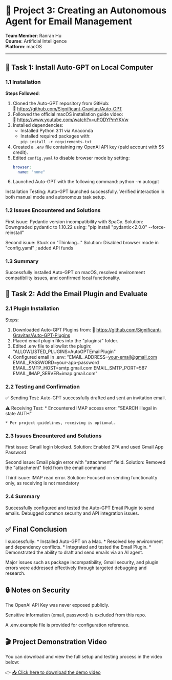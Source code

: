 # 🧠 Project 3: Creating an Autonomous Agent for Email Management

**Team Member**: Ranran Hu  
**Course**: Artificial Intelligence  
**Platform**: macOS  

---

## 📌 Task 1: Install Auto-GPT on Local Computer

### 1.1 Installation

**Steps Followed**:

1. Cloned the Auto-GPT repository from GitHub:  
   🔗 https://github.com/Significant-Gravitas/Auto-GPT
2. Followed the official macOS installation guide video:  
   🎥 https://www.youtube.com/watch?v=uPODYPmYKVw
3. Installed dependencies:
   - Installed Python 3.11 via Anaconda
   - Installed required packages with:  
     `pip install -r requirements.txt`
4. Created a `.env` file containing my OpenAI API key (paid account with $5 credit).
5. Edited `config.yaml` to disable browser mode by setting:
   ```yaml
   browser:
     name: "none"
6. Launched Auto-GPT with the following command:
     python -m autogpt

 Installation Testing:
     Auto-GPT launched successfully.
     Verified interaction in both manual mode and autonomous task setup.


### 1.2 Issues Encountered and Solutions

 First isuue: Pydantic version incompatibility with SpaCy.
 Solution:  Downgraded pydantic to 1.10.22 using: "pip install "pydantic<2.0.0" --force-reinstall"

 Second isuue:  Stuck on "Thinking..."
 Solution:  Disabled browser mode in "config.yaml" ; added API funds


### 1.3 Summary

 Successfully installed Auto-GPT on macOS, resolved environment compatibility issues, and confirmed local functionality. 

## 📌 Task 2: Add the Email Plugin and Evaluate
### 2.1  Plugin Installation
Steps:
1. Downloaded Auto-GPT Plugins from:
    🔗 https://github.com/Significant-Gravitas/Auto-GPT-Plugins
2. Placed email plugin files into the "plugins/" folder.
3. Edited .env file to allowlist the plugin:
     "ALLOWLISTED_PLUGINS=AutoGPTEmailPlugin"
4. Configured email in .env:
     "EMAIL_ADDRESS=your-email@gmail.com
      EMAIL_PASSWORD=your-app-password
      EMAIL_SMTP_HOST=smtp.gmail.com
      EMAIL_SMTP_PORT=587
      EMAIL_IMAP_SERVER=imap.gmail.com"

### 2.2 Testing and Confirmation
✅ Sending Test:
     Auto-GPT successfully drafted and sent an invitation email.

⚠️ Receiving Test:
     * Encountered IMAP access error:
     "SEARCH illegal in state AUTH"
    
    * Per project guidelines, receiving is optional.

### 2.3 Issues Encountered and Solutions
First issue: Gmail login blocked.
Solution: Enabled 2FA and used Gmail App Password

Second issue: Email plugin error with "attachment" field.
Solution: Removed the "attachment" field from the email command

Third isuue:  IMAP read error.
Solution: Focused on sending functionality only, as receiving is not mandatory


### 2.4 Summary
Successfully configured and tested the Auto-GPT Email Plugin to send emails. Debugged common security and API integration issues.


## ✅ Final Conclusion

I successfully:
     * Installed Auto-GPT on a Mac.
     * Resolved key environment and dependency conflicts.
     * Integrated and tested the Email Plugin.
     * Demonstrated the ability to draft and send emails via an AI agent.

Major issues such as package incompatibility, Gmail security, and plugin errors were addressed effectively through targeted debugging and research.


## 🔒 Notes on Security
The OpenAI API Key was never exposed publicly.

Sensitive information (email, password) is excluded from this repo.

A .env.example file is provided for configuration reference.

## 🎬 Project Demonstration Video

You can download and view the full setup and testing process in the video below:

👉 [📥 Click here to download the demo video](./Video_Recording.mov)

